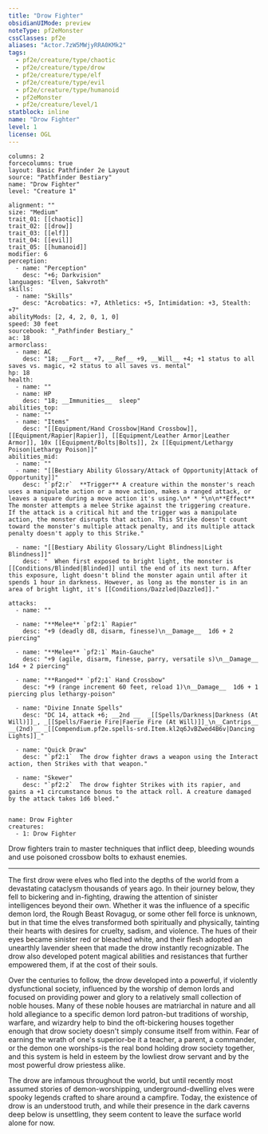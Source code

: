 ```yaml
---
title: "Drow Fighter"
obsidianUIMode: preview
noteType: pf2eMonster
cssClasses: pf2e
aliases: "Actor.7zW5MWjyRRA0KMk2" 
tags:
  - pf2e/creature/type/chaotic
  - pf2e/creature/type/drow
  - pf2e/creature/type/elf
  - pf2e/creature/type/evil
  - pf2e/creature/type/humanoid
  - pf2eMonster
  - pf2e/creature/level/1
statblock: inline
name: "Drow Fighter"
level: 1
license: OGL
---
```


```statblock
columns: 2
forcecolumns: true
layout: Basic Pathfinder 2e Layout
source: "Pathfinder Bestiary"
name: "Drow Fighter"
level: "Creature 1"

alignment: ""
size: "Medium"
trait_01: [[chaotic]]
trait_02: [[drow]]
trait_03: [[elf]]
trait_04: [[evil]]
trait_05: [[humanoid]]
modifier: 6
perception:
  - name: "Perception"
    desc: "+6; Darkvision"
languages: "Elven, Sakvroth"
skills:
  - name: "Skills"
    desc: "Acrobatics: +7, Athletics: +5, Intimidation: +3, Stealth: +7"
abilityMods: [2, 4, 2, 0, 1, 0]
speed: 30 feet
sourcebook: "_Pathfinder Bestiary_"
ac: 18
armorclass:
  - name: AC
    desc: "18; __Fort__ +7, __Ref__ +9, __Will__ +4; +1 status to all saves vs. magic, +2 status to all saves vs. mental"
hp: 18
health:
  - name: ""
  - name: HP
    desc: "18; __Immunities__  sleep"
abilities_top:
  - name: ""
  - name: "Items"
    desc: "[[Equipment/Hand Crossbow|Hand Crossbow]], [[Equipment/Rapier|Rapier]], [[Equipment/Leather Armor|Leather Armor]], 10x [[Equipment/Bolts|Bolts]], 2x [[Equipment/Lethargy Poison|Lethargy Poison]]"
abilities_mid:
  - name: ""
  - name: "[[Bestiary Ability Glossary/Attack of Opportunity|Attack of Opportunity]]"
    desc: "`pf2:r`  **Trigger** A creature within the monster's reach uses a manipulate action or a move action, makes a ranged attack, or leaves a square during a move action it's using.\n* * *\n\n**Effect** The monster attempts a melee Strike against the triggering creature. If the attack is a critical hit and the trigger was a manipulate action, the monster disrupts that action. This Strike doesn't count toward the monster's multiple attack penalty, and its multiple attack penalty doesn't apply to this Strike."

  - name: "[[Bestiary Ability Glossary/Light Blindness|Light Blindness]]"
    desc: "  When first exposed to bright light, the monster is [[Conditions/Blinded|Blinded]] until the end of its next turn. After this exposure, light doesn't blind the monster again until after it spends 1 hour in darkness. However, as long as the monster is in an area of bright light, it's [[Conditions/Dazzled|Dazzled]]."

attacks:
  - name: ""

  - name: "**Melee** `pf2:1` Rapier"
    desc: "+9 (deadly d8, disarm, finesse)\n__Damage__  1d6 + 2 piercing"

  - name: "**Melee** `pf2:1` Main-Gauche"
    desc: "+9 (agile, disarm, finesse, parry, versatile s)\n__Damage__  1d4 + 2 piercing"

  - name: "**Ranged** `pf2:1` Hand Crossbow"
    desc: "+9 (range increment 60 feet, reload 1)\n__Damage__  1d6 + 1 piercing plus lethargy-poison"

  - name: "Divine Innate Spells"
    desc: "DC 14, attack +6; __2nd __  _[[Spells/Darkness|Darkness (At Will)]]_, _[[Spells/Faerie Fire|Faerie Fire (At Will)]]_\n__Cantrips__  __(2nd)__ _[[Compendium.pf2e.spells-srd.Item.kl2q6JvBZwed4B6v|Dancing Lights]]_"

  - name: "Quick Draw"
    desc: "`pf2:1`  The drow fighter draws a weapon using the Interact action, then Strikes with that weapon."

  - name: "Skewer"
    desc: "`pf2:2`  The drow fighter Strikes with its rapier, and gains a +1 circumstance bonus to the attack roll. A creature damaged by the attack takes 1d6 bleed."
 
```

```encounter-table
name: Drow Fighter
creatures:
  - 1: Drow Fighter
```



Drow fighters train to master techniques that inflict deep, bleeding wounds and use poisoned crossbow bolts to exhaust enemies.

* * *

The first drow were elves who fled into the depths of the world from a devastating cataclysm thousands of years ago. In their journey below, they fell to bickering and in-fighting, drawing the attention of sinister intelligences beyond their own. Whether it was the influence of a specific demon lord, the Rough Beast Rovagug, or some other fell force is unknown, but in that time the elves transformed both spiritually and physically, tainting their hearts with desires for cruelty, sadism, and violence. The hues of their eyes became sinister red or bleached white, and their flesh adopted an unearthly lavender sheen that made the drow instantly recognizable. The drow also developed potent magical abilities and resistances that further empowered them, if at the cost of their souls.

Over the centuries to follow, the drow developed into a powerful, if violently dysfunctional society, influenced by the worship of demon lords and focused on providing power and glory to a relatively small collection of noble houses. Many of these noble houses are matriarchal in nature and all hold allegiance to a specific demon lord patron-but traditions of worship, warfare, and wizardry help to bind the oft-bickering houses together enough that drow society doesn't simply consume itself from within. Fear of earning the wrath of one's superior-be it a teacher, a parent, a commander, or the demon one worships-is the real bond holding drow society together, and this system is held in esteem by the lowliest drow servant and by the most powerful drow priestess alike.

The drow are infamous throughout the world, but until recently most assumed stories of demon-worshipping, underground-dwelling elves were spooky legends crafted to share around a campfire. Today, the existence of drow is an understood truth, and while their presence in the dark caverns deep below is unsettling, they seem content to leave the surface world alone for now.
